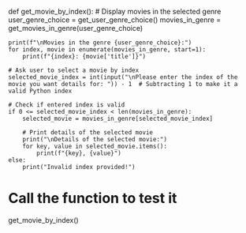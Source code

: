 def get_movie_by_index():
    # Display movies in the selected genre
    user_genre_choice = get_user_genre_choice()
    movies_in_genre = get_movies_in_genre(user_genre_choice)

    print(f"\nMovies in the genre {user_genre_choice}:")
    for index, movie in enumerate(movies_in_genre, start=1):
        print(f"{index}: {movie['title']}")

    # Ask user to select a movie by index
    selected_movie_index = int(input("\nPlease enter the index of the movie you want details for: ")) - 1  # Subtracting 1 to make it a valid Python index

    # Check if entered index is valid
    if 0 <= selected_movie_index < len(movies_in_genre):
        selected_movie = movies_in_genre[selected_movie_index]

        # Print details of the selected movie
        print("\nDetails of the selected movie:")
        for key, value in selected_movie.items():
            print(f"{key}, {value}")
    else:
        print("Invalid index provided!")

# Call the function to test it
get_movie_by_index()
